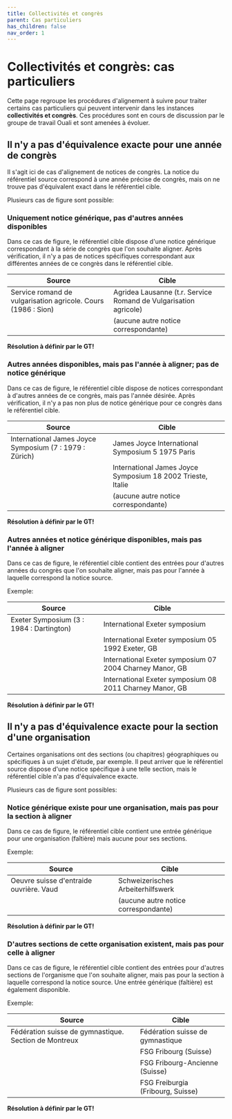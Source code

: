 ```yaml
---
title: Collectivités et congrès
parent: Cas particuliers
has_children: false
nav_order: 1
---
```


# Collectivités et congrès: cas particuliers

Cette page regroupe les procédures d'alignement à suivre pour traiter certains cas particuliers
qui peuvent intervenir dans les instances **collectivités et congrès**.
Ces procédures sont en cours de discussion par le groupe de travail Ouali et sont amenées à évoluer.



## Il n'y a pas d'équivalence exacte pour une année de congrès

Il s'agit ici de cas d'alignement de notices de congrès. La notice du référentiel source correspond
à une année précise de congrès, mais on ne trouve pas d'équivalent exact dans le référentiel cible.

Plusieurs cas de figure sont possible:

### Uniquement notice générique, pas d'autres années disponibles

Dans ce cas de figure, le référentiel cible dispose d'une notice générique correspondant à la série
de congrès que l'on souhaite aligner. Après vérification, il n'y a pas de notices spécifiques 
correspondant aux différentes années de ce congrès dans le référentiel cible.

| Source                                   | Cible                                                    |
| ---------------------------------------- | -------------------------------------------------------- |
| Service romand de vulgarisation agricole. Cours (1986 : Sion) | Agridea Lausanne (t.r. Service Romand de Vulgarisation agricole)|
|                                          | (aucune autre notice correspondante)       |


**Résolution à définir par le GT!**

### Autres années disponibles, mais pas l'année à aligner; pas de notice générique

Dans ce cas de figure, le référentiel cible dispose de notices correspondant à d'autres années de
ce congrès, mais pas l'année désirée. Après vérification, il n'y a pas non plus de notice générique
pour ce congrès dans le référentiel cible.

| Source                                   | Cible                                                    |
| ---------------------------------------- | -------------------------------------------------------- |
| International James Joyce Symposium (7 : 1979 : Zürich) | James Joyce International Symposium 5 1975 Paris |
|                                          | International James Joyce Symposium 18 2002 Trieste, Italie |
|                                          | (aucune autre notice correspondante)       |

**Résolution à définir par le GT!**

### Autres années et notice générique disponibles, mais pas l'année à aligner

Dans ce cas de figure, le référentiel cible contient des entrées pour d'autres années du congrès
que l'on souhaite aligner, mais pas pour l'année à laquelle correspond la notice source.

Exemple:

| Source                                   | Cible                                                    |
| ---------------------------------------- | -------------------------------------------------------- |
| Exeter Symposium (3 : 1984 : Dartington) | International Exeter symposium                           |
|                                          | International Exeter symposium 05 1992 Exeter, GB        |
|                                          | International Exeter symposium 07 2004 Charney Manor, GB |
|                                          | International Exeter symposium 08 2011 Charney Manor, GB |

**Résolution à définir par le GT!**

## Il n'y a pas d'équivalence exacte pour la section d'une organisation

Certaines organisations ont des sections (ou chapitres) géographiques ou spécifiques à un sujet d'étude,
par exemple. Il peut arriver que le référentiel source dispose d'une notice spécifique à une telle
section, mais le référentiel cible n'a pas d'équivalence exacte.

Plusieurs cas de figure sont possibles:

### Notice générique existe pour une organisation, mais pas pour la section à aligner

Dans ce cas de figure, le référentiel cible contient une entrée générique pour une organisation
(faîtière) mais aucune pour ses sections.

Exemple:

| Source                                   | Cible                                                    |
| ---------------------------------------- | -------------------------------------------------------- |
| Oeuvre suisse d'entraide ouvrière. Vaud  | Schweizerisches Arbeiterhilfswerk                        |
|                                          | (aucune autre notice correspondante)                     |

**Résolution à définir par le GT!**

### D'autres sections de cette organisation existent, mais pas pour celle à aligner

Dans ce cas de figure, le référentiel cible contient des entrées pour d'autres sections de l'organisme
que l'on souhaite aligner, mais pas pour la section à laquelle correspond la notice source. Une entrée
générique (faîtière) est également disponible.

Exemple:

| Source                                                | Cible                                       |
| ----------------------------------------------------- | ------------------------------------------- |
| Fédération suisse de gymnastique. Section de Montreux | Fédération suisse de gymnastique            |
|                                                       | FSG Fribourg (Suisse)                       |
|                                                       | FSG Fribourg-Ancienne (Suisse)              |
|                                                       | FSG Freiburgia (Fribourg, Suisse)           |

**Résolution à définir par le GT!**